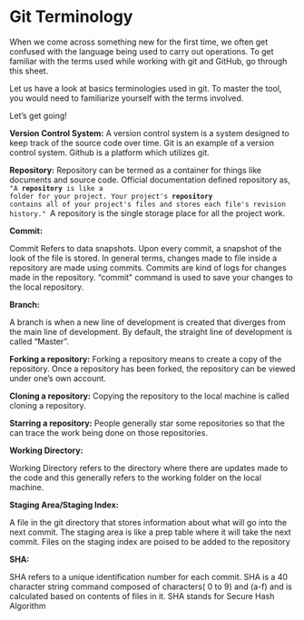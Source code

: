 # Git Terminology

When we come across something new for the first time, we often get confused with the language being used to carry out operations. To get familiar with the terms used while working with git and GitHub, go through this sheet. 

Let us have a look at basics terminologies used in git. To master the tool, you would need to familiarize yourself with the terms involved. 

Let’s get going!

**Version Control System:** A version control system is a system designed to keep track of the source code over time. Git is an example of a version control system. Github is a platform which utilizes git. 

**Repository:** Repository can be termed as a container for things like documents and source code. Official documentation defined repository as, <code>"A <strong>repository</strong> is like a folder for your project. Your project's <strong>repository</strong> contains all of your project's files and stores each file's revision history." </code>A repository is the single storage place for all the project work.

**Commit:**

Commit Refers to data snapshots. Upon every commit, a snapshot of the look of the file is stored. In general terms, changes made to file inside a repository are made using commits. Commits are kind of logs for changes made in the repository. “commit" command is used to save your changes to the local repository.

**Branch:**

A branch is when a new line of development is created that diverges from the main line of development. By default, the straight line of development is called “Master”.

**Forking a repository:** Forking a repository means to create a copy of the repository. Once a repository has been forked, the repository can be viewed under one’s own account.

**Cloning a repository:** Copying the repository to the local machine is called cloning a repository.

**Starring a repository:** People generally star some repositories so that the can trace the work being done on those repositories.

**Working Directory:**

Working Directory refers to the directory where there are updates made to the code and this generally refers to the working folder on the local machine. 

**Staging Area/Staging Index:**

A file in the git directory that stores information about what will go into the next commit. The staging area is like a prep table where it will take the next commit. Files on the staging index are poised to be added to the repository

**SHA:**

SHA refers to a unique identification number for each commit. SHA is a 40 character string command composed of characters( 0 to 9) and (a-f) and is calculated based on contents of files in it. SHA stands for Secure Hash Algorithm 


